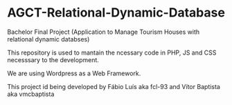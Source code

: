 # AGCT-Relational-Dynamic-Database
Bachelor Final Project (Application to Manage Tourism Houses with relational dynamic databses)

This repository is used to mantain the ncessary code in PHP, JS and CSS necesssary to the development.

We are using Wordpress as a Web Framework.

This project id being developed by Fábio Luís aka fcl-93 and Vítor Baptista aka vmcbaptista
